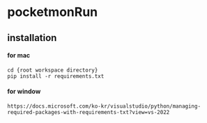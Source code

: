 # pocketmonRun

## installation

#### for mac
```
cd {root workspace directory}
pip install -r requirements.txt
```

#### for window
```
https://docs.microsoft.com/ko-kr/visualstudio/python/managing-required-packages-with-requirements-txt?view=vs-2022
```

